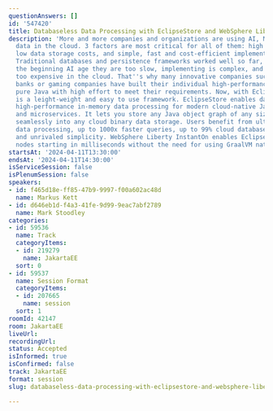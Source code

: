 ```yaml
---
questionAnswers: []
id: '547420'
title: Databaseless Data Processing with EclipseStore and WebSphere Liberty InstantOn
description: 'More and more companies and organizations are using AI, ML, VR and big
  data in the cloud. 3 factors are most critical for all of them: high performance,
  low data storage costs, and simple, fast and cost-efficient implementation and maintenance.
  Traditional databases and persistence frameworks worked well so far, however for
  the beginning AI age they are too slow, implementing is complex, and databases are
  too expensive in the cloud. That''s why many innovative companies such as online
  banks or gaming companies have built their individual high-performance systems with
  pure Java with high effort to meet their requirements. Now, with EclipseStore there
  is a leight-weight and easy to use framework. EclipseStore enables databaseless
  high-performance in-memory data processing for modern cloud-native Java applications
  and microservices. It lets you store any Java object graph of any size and complexity
  seamlessly into any cloud binary data storage. Users benefit from ultra-fast in-memory
  data processing, up to 1000x faster queries, up to 99% cloud database cost savings,
  and unrivaled simplicity. WebSphere Liberty InstantOn enables EclipseStore cluster
  nodes starting in milliseconds without the need for using GraalVM native images. '
startsAt: '2024-04-11T13:30:00'
endsAt: '2024-04-11T14:30:00'
isServiceSession: false
isPlenumSession: false
speakers:
- id: f465d18e-ff85-47b9-9997-f00a602ac48d
  name: Markus Kett
- id: d646eb1d-f4a3-41fe-9d99-9eac7abf2789
  name: Mark Stoodley
categories:
- id: 59536
  name: Track
  categoryItems:
  - id: 219279
    name: JakartaEE
  sort: 0
- id: 59537
  name: Session Format
  categoryItems:
  - id: 207665
    name: session
  sort: 1
roomId: 42147
room: JakartaEE
liveUrl: 
recordingUrl: 
status: Accepted
isInformed: true
isConfirmed: false
track: JakartaEE
format: session
slug: databaseless-data-processing-with-eclipsestore-and-websphere-liberty-instanton

---
```


